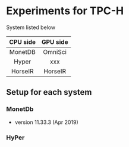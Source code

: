 # Experiments for TPC-H

System listed below

|   CPU side   |   GPU side   |
| :----------: | :----------: |
| MonetDB      | OmniSci      |
| Hyper        | xxx          |
| HorseIR      | HorseIR      |
  
## Setup for each system

### MonetDb

- version 11.33.3 (Apr 2019)

### HyPer



